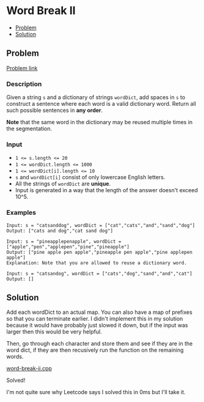 # Word Break II
- [Problem](#problem)
- [Solution](#solution)

## Problem
[Problem link](https://leetcode.com/problems/word-break-ii)

### Description
Given a string `s` and a dictionary of strings `wordDict`, add spaces in `s` to construct a sentence where each word is a valid dictionary word. Return all such possible sentences in **any order**.

**Note** that the same word in the dictionary may be reused multiple times in the segmentation.

### Input


- `1 <= s.length <= 20`
- `1 <= wordDict.length <= 1000`
- `1 <= wordDict[i].length <= 10`
- `s` and `wordDict[i]` consist of only lowercase English letters.
- All the strings of `wordDict` are **unique**.
- Input is generated in a way that the length of the answer doesn't exceed 10^5.




### Examples
```
Input: s = "catsanddog", wordDict = ["cat","cats","and","sand","dog"]
Output: ["cats and dog","cat sand dog"]
```

```
Input: s = "pineapplepenapple", wordDict = ["apple","pen","applepen","pine","pineapple"]
Output: ["pine apple pen apple","pineapple pen apple","pine applepen apple"]
Explanation: Note that you are allowed to reuse a dictionary word.
```

```
Input: s = "catsandog", wordDict = ["cats","dog","sand","and","cat"]
Output: []
```


## Solution
Add each wordDict to an actual map. You can also have a map of prefixes so that you can terminate earlier. I didn't implement this in my solution because it would have probably just slowed it down, but if the input was larger then this would be very helpful.  

Then, go through each character and store them and see if they are in the word dict, if they are then recusively run the function on the remaining words.  

[word-break-ii.cpp](./word-break-ii.cpp)

Solved!

I'm not quite sure why Leetcode says I solved this in 0ms but I'll take it.  